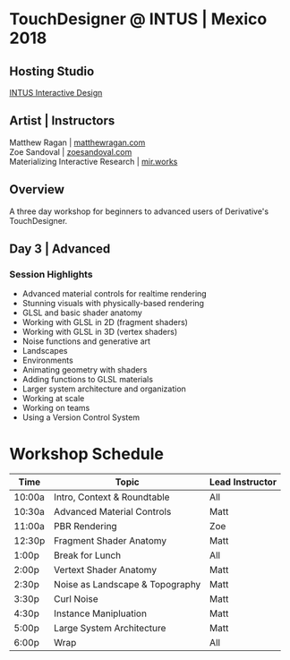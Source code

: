# TouchDesigner @ INTUS | Mexico 2018

## Hosting Studio
[INTUS Interactive Design](http://intus.tv/)

## Artist | Instructors
Matthew Ragan | [matthewragan.com](https://matthewragan.com)  
Zoe Sandoval | [zoesandoval.com](https://zoesandoval.com)  
Materializing Interactive Research | [mir.works](https://mir.works)

## Overview
A three day workshop for beginners to advanced users of Derivative's TouchDesigner.

## Day 3 | Advanced
### Session Highlights
* Advanced material controls for realtime rendering
* Stunning visuals with physically-based rendering
* GLSL and basic shader anatomy
* Working with GLSL in 2D (fragment shaders)
* Working with GLSL in 3D (vertex shaders)
* Noise functions and generative art
* Landscapes
* Environments
* Animating geometry with shaders
* Adding functions to GLSL materials
* Larger system architecture and organization
* Working at scale
* Working on teams
* Using a Version Control System

# Workshop Schedule
Time | Topic | Lead Instructor
-----|-------|-----------------
10:00a | Intro, Context & Roundtable | All
10:30a | Advanced Material Controls | Matt
11:00a | PBR Rendering | Zoe
12:30p | Fragment Shader Anatomy | Matt
1:00p | Break for Lunch | All
2:00p | Vertext Shader Anatomy | Matt
2:30p | Noise as Landscape & Topography | Matt
3:30p | Curl Noise | Matt
4:30p | Instance Manipluation | Matt
5:00p | Large System Architecture | Matt
6:00p | Wrap | All